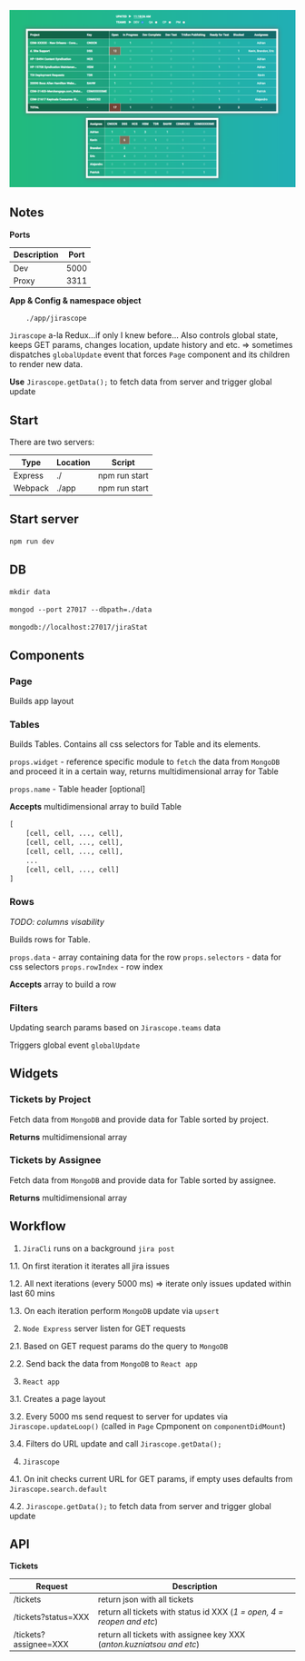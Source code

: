 ![screen shot](https://raw.githubusercontent.com/AntonyMayer/jirascope/master/screenshot.png "Screen shot")

## Notes

**Ports**

|Description|Port|
|---|---|
|Dev|5000|
|Proxy|3311|

**App & Config & namespace object** 

```
    ./app/jirascope
```

`Jirascope` a-la Redux...if only I knew before...
Also controls global state, keeps GET params, changes location, update history and etc. => sometimes dispatches `globalUpdate` event that forces `Page` component and its children to render new data.

**Use** `Jirascope.getData();` to fetch data from server and trigger global update

## Start

There are two servers:

|  Type | Location  | Script |
|---|---|---|
| Express |./| npm run start |
| Webpack |./app| npm run start | 

## Start server ##

 `npm run dev`

## DB ##
 
 `mkdir data`

 `mongod --port 27017 --dbpath=./data`

 `mongodb://localhost:27017/jiraStat`

## Components

### Page

Builds app layout

### Tables

Builds Tables. Contains all css selectors for Table and its elements.

`props.widget` - reference specific module to `fetch` the data from `MongoDB` and proceed it in a certain way, returns multidimensional array for Table

`props.name` - Table header [optional]

**Accepts** multidimensional array to build Table 

```
[
    [cell, cell, ..., cell],
    [cell, cell, ..., cell],
    [cell, cell, ..., cell],
    ...
    [cell, cell, ..., cell]    
]
```

### Rows

*TODO: columns visability*

Builds rows for Table.

`props.data` - array containing data for the row
`props.selectors` - data for css selectors
`props.rowIndex` - row index

**Accepts** array to build a row

### Filters

Updating search params based on `Jirascope.teams` data

Triggers global event `globalUpdate`

## Widgets

### Tickets by Project

Fetch data from `MongoDB` and provide data for Table sorted by project.

**Returns** multidimensional array

### Tickets by Assignee

Fetch data from `MongoDB` and provide data for Table sorted by assignee.

**Returns** multidimensional array

## Workflow

1. `JiraCli` runs on a background `jira post`

1.1. On first iteration it iterates all jira issues

1.2. All next iterations (every 5000 ms) => iterate only issues updated within last 60 mins

1.3. On each iteration perform `MongoDB` update via `upsert`

2. `Node Express` server listen for GET requests

2.1. Based on GET request params do the query to `MongoDB`

2.2. Send back the data from `MongoDB` to `React app`

3. `React app`

3.1. Creates a page layout

3.2. Every 5000 ms send request to server for updates via `Jirascope.updateLoop()` (called in `Page` Cpmponent on `componentDidMount`)

3.4. Filters do URL update and call `Jirascope.getData();`

4. `Jirascope`

4.1. On init checks current URL for GET params, if empty uses defaults from `Jirascope.search.default`

4.2. `Jirascope.getData();` to fetch data from server and trigger global update

## API

**Tickets**

|  Request | Description  |
|---|---|
| /tickets  | return json with all tickets  |
| /tickets?status=XXX  | return all tickets with status id XXX (*1 = open, 4 = reopen and etc*)  |
| /tickets?assignee=XXX  | return all tickets with assignee key XXX (*anton.kuzniatsou and etc*)  |